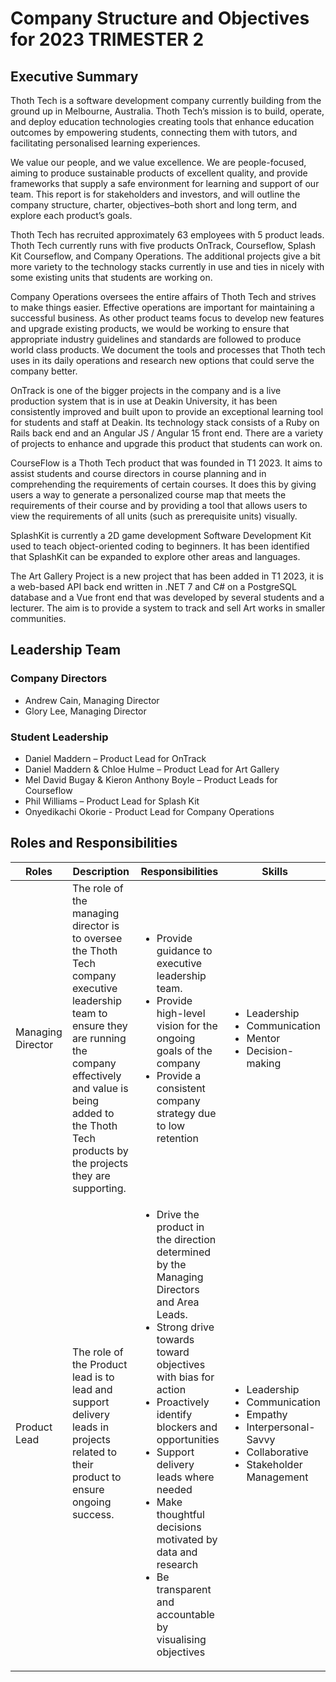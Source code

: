 # Company Structure and Objectives for 2023 TRIMESTER 2

## Executive Summary

Thoth Tech is a software development company currently building from the ground up in Melbourne,
Australia. Thoth Tech’s mission is to build, operate, and deploy education technologies creating
tools that enhance education outcomes by empowering students, connecting them with tutors, and
facilitating personalised learning experiences.

We value our people, and we value excellence. We are people-focused, aiming to produce sustainable
products of excellent quality, and provide frameworks that supply a safe environment for learning
and support of our team. This report is for stakeholders and investors, and will outline the company
structure, charter, objectives–both short and long term, and explore each product’s goals.

Thoth Tech has recruited approximately 63 employees with 5 product leads. Thoth Tech currently runs
with five products OnTrack, Courseflow, Splash Kit Courseflow, and Company Operations. The
additional projects give a bit more variety to the technology stacks currently in use and ties in
nicely with some existing units that students are working on.

Company Operations oversees the entire affairs of Thoth Tech and strives to make things easier.
Effective operations are important for maintaining a successful business. As other product teams
focus to develop new features and upgrade existing products, we would be working to ensure that
appropriate industry guidelines and standards are followed to produce world class products. We
document the tools and processes that Thoth tech uses in its daily operations and research new
options that could serve the company better.

OnTrack is one of the bigger projects in the company and is a live production system that is in use
at Deakin University, it has been consistently improved and built upon to provide an exceptional
learning tool for students and staff at Deakin. Its technology stack consists of a Ruby on Rails
back end and an Angular JS / Angular 15 front end. There are a variety of projects to enhance and
upgrade this product that students can work on.

CourseFlow is a Thoth Tech product that was founded in T1 2023. It aims to assist students and
course directors in course planning and in comprehending the requirements of certain courses. It
does this by giving users a way to generate a personalized course map that meets the requirements of
their course and by providing a tool that allows users to view the requirements of all units (such
as prerequisite units) visually.

SplashKit is currently a 2D game development Software Development Kit used to teach object-oriented
coding to beginners. It has been identified that SplashKit can be expanded to explore other areas
and languages.

The Art Gallery Project is a new project that has been added in T1 2023, it is a web-based API back
end written in .NET 7 and C# on a PostgreSQL database and a Vue front end that was developed by
several students and a lecturer. The aim is to provide a system to track and sell Art works in
smaller communities.

## Leadership Team

### Company Directors

- Andrew Cain, Managing Director
- Glory Lee, Managing Director

### Student Leadership

- Daniel Maddern – Product Lead for OnTrack
- Daniel Maddern & Chloe Hulme – Product Lead for Art Gallery
- Mel David Bugay & Kieron Anthony Boyle – Product Leads for Courseflow
- Phil Williams – Product Lead for Splash Kit
- Onyedikachi Okorie - Product Lead for Company Operations

## Roles and Responsibilities

| Roles             | Description                                                                                                                                                                                                                                  | Responsibilities                                                                                                                                                                                                                                                                                                                                                                                                               | Skills                                                                                                                                                       |
| ----------------- | -------------------------------------------------------------------------------------------------------------------------------------------------------------------------------------------------------------------------------------------- | ------------------------------------------------------------------------------------------------------------------------------------------------------------------------------------------------------------------------------------------------------------------------------------------------------------------------------------------------------------------------------------------------------------------------------ | ------------------------------------------------------------------------------------------------------------------------------------------------------------ |
| Managing Director | The role of the managing director is to oversee the Thoth Tech company executive leadership team to ensure they are running the company effectively and value is being added to the Thoth Tech products by the projects they are supporting. | <ul> <li>Provide guidance to executive leadership team. </li> <li> Provide high-level vision for the ongoing goals of the company </li> <li> Provide a consistent company strategy due to low retention </li> </ul>                                                                                                                                                                                                            | <ul> <li>Leadership</li> <li> Communication</li> <li> Mentor</li> <li> Decision-making</li> </ul>                                                            |
| Product Lead      | The role of the Product lead is to lead and support delivery leads in projects related to their product to ensure ongoing success.                                                                                                           | <ul> <li> Drive the product in the direction determined by the Managing Directors and Area Leads.</li> <li>Strong drive towards toward objectives with bias for action</li> <li> Proactively identify blockers and opportunities</li> <li> Support delivery leads where needed </li> <li> Make thoughtful decisions motivated by data and research</li><li> Be transparent and accountable by visualising objectives</li></ul> | <ul> <li>Leadership</li> <li> Communication</li> <li> Empathy</li><li>Interpersonal-Savvy </li><li> Collaborative</li><li>Stakeholder Management </li> </ul> |
